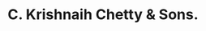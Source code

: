 ---
title: "C. Krishnaih Chetty & Sons."
url: /bangalore/c-krishnaih-chetty-and-sons/
shop: jewelry
---